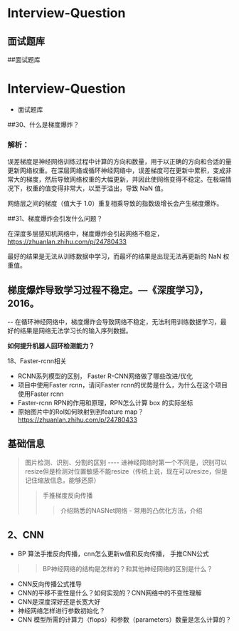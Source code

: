 # Interview-Question
## 面试题库
##面试题库

# Interview-Question
- 面试题库

##30、什么是梯度爆炸？
### 解析：

误差梯度是神经网络训练过程中计算的方向和数量，用于以正确的方向和合适的量更新网络权重。在深层网络或循环神经网络中，误差梯度可在更新中累积，变成非常大的梯度，然后导致网络权重的大幅更新，并因此使网络变得不稳定。在极端情况下，权重的值变得非常大，以至于溢出，导致 NaN 值。

网络层之间的梯度（值大于 1.0）重复相乘导致的指数级增长会产生梯度爆炸。

##31、梯度爆炸会引发什么问题？


在深度多层感知机网络中，梯度爆炸会引起网络不稳定， https://zhuanlan.zhihu.com/p/24780433

最好的结果是无法从训练数据中学习，而最坏的结果是出现无法再更新的 NaN 权重值。

梯度爆炸导致学习过程不稳定。—《深度学习》，2016。
-

-- 在循环神经网络中，梯度爆炸会导致网络不稳定，无法利用训练数据学习，最好的结果是网络无法学习长的输入序列数据。

**如何提升机器人回环检测能力？**


18、Faster-rcnn相关
   - RCNN系列模型的区别， Faster R-CNN网络做了哪些改进/优化
  - 项目中使用Faster rcnn，请问Faster rcnn的优势是什么，为什么在这个项目使用Faster rcnn
  - Faster-rcnn RPN的作用和原理，RPN怎么计算 box 的实际坐标
  - 原始图片中的RoI如何映射到到feature map？    https://zhuanlan.zhihu.com/p/24780433



## 基础信息
> 图片检测、识别、分割的区别 ---- 进神经网络时第一个不同是，识别可以resize但是检测对位置敏感不能resize（传统上说，现在可以resize，但是记住缩放信息，能够还原）
>> 手推梯度反向传播
>>> 介绍熟悉的NASNet网络
	- 常用的凸优化方法，介绍
## 2、CNN

- BP 算法手推反向传播，cnn怎么更新w值和反向传播， 手推CNN公式
>> BP神经网络的结构是怎样的？和其他神经网络的区别是什么？
  - CNN反向传播公式推导
  - CNN的平移不变性是什么？如何实现的？CNN网络中的不变性理解
  - CNN是深度深好还是长宽大好
  - 神经网络怎样进行参数初始化？
  - CNN 模型所需的计算力（flops）和参数（parameters）数量是怎么计算的？
	

